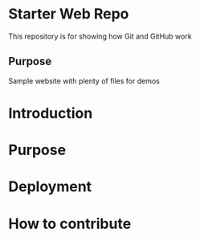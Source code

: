 # Starter Web Repo

This repository is for showing how Git and GitHub work

## Purpose

Sample website with plenty of files for demos 


# Introduction

# Purpose

# Deployment

# How to contribute
